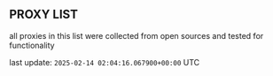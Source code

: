 ## PROXY LIST

all proxies in this list were collected from open sources and tested for functionality

last update: `2025-02-14 02:04:16.067900+00:00` UTC